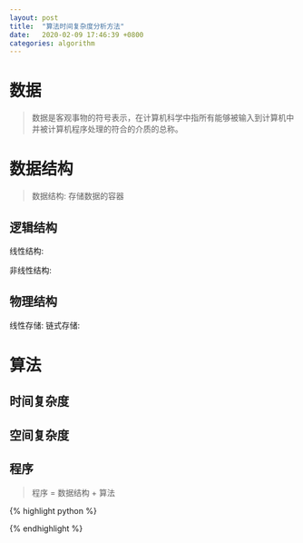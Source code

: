 ```yaml
---
layout: post
title:  "算法时间复杂度分析方法"
date:   2020-02-09 17:46:39 +0800
categories: algorithm
---
```


# 数据

> 数据是客观事物的符号表示，在计算机科学中指所有能够被输入到计算机中并被计算机程序处理的符合的介质的总称。

# 数据结构

> 数据结构: 存储数据的容器



## 逻辑结构

线性结构:

非线性结构:


## 物理结构

线性存储:
链式存储:


# 算法



## 时间复杂度


## 空间复杂度



## 程序

> 程序 = 数据结构 + 算法



{% highlight python %}

{% endhighlight %}


